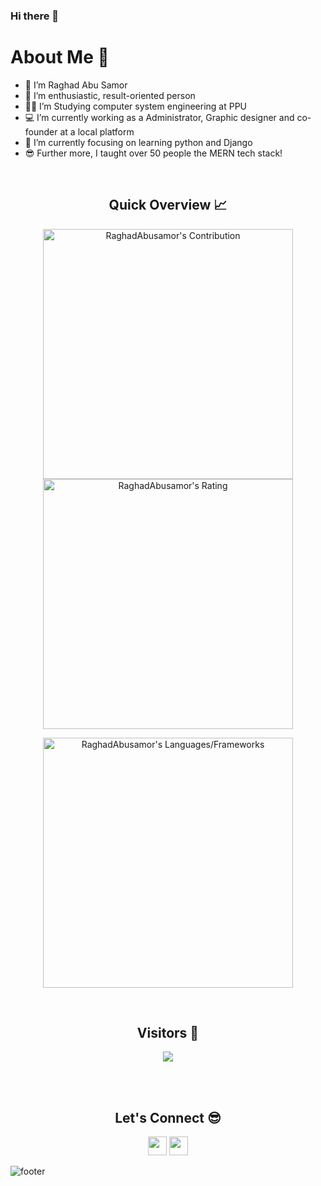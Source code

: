 ### Hi there 👋

<!--
**RaghadAbusamor/RaghadAbusamor** is a ✨ _special_ ✨ repository because its `README.md` (this file) appears on your GitHub profile.

Here are some ideas to get you started:

- 🔭 I’m currently working on ...
- 🌱 I’m currently learning ...
- 👯 I’m looking to collaborate on ...
- 🤔 I’m looking for help with ...
- 💬 Ask me about ...
- 📫 How to reach me: ...
- 😄 Pronouns: ...
- ⚡ Fun fact: ...
-->


<h1>About Me 📌</h1>

- 👋 I’m Raghad Abu Samor
- 🔭 I’m enthusiastic, result-oriented person
- 💁‍♂️ I’m Studying computer system engineering at PPU
- 💻 I’m currently working as a Administrator, Graphic designer and co-founder at a local platform 
- 🌱 I’m currently focusing on learning python and Django
- 😎 Further more, I taught over 50 people the MERN tech stack!



<br />

<h2 align="center">Quick Overview 📈</h2>
  
  <p align = "center">
 
</p>

<p align = "center">
  <img src = "https://github-readme-stats.vercel.app/api?username=RaghadAbusamor&count_private=true&theme=jolly&hide_border=true" alt = "RaghadAbusamor's Contribution" width = 400 >
  <img src = "https://github-readme-streak-stats.herokuapp.com?user=RaghadAbusamor&count_private=true&theme=jolly&hide_border=true" alt = "RaghadAbusamor's Rating" width = 400 >

</p>

<p align = "center">

 <img src = "https://github-readme-stats.vercel.app/api/top-langs?username=RaghadAbusamor&show_icons=true&count_private=true&locale=en&layout=compact&langs_count=10&hide_border=true&bg_color=282A36&title_color=DD6387&text_color=fff&icon_color=fff" alt = "RaghadAbusamor's Languages/Frameworks" width = 400 />
</p>


<br />
<h2 align="center">Visitors 👀</h2>
<div align="center" >
  <img src="https://profile-counter.glitch.me/RaghadAbusamor/count.svg"></img>
</div>

<br /><br />
<h2 align="center">Let's Connect 😎</h2>
<p align="center">
  <a href = "mailto:raghadmohammad253@gmail.com"><img src = "https://img.shields.io/badge/Gmail-D14836?style=for-the-badge&logo=gmail&logoColor=white" height = 30></a>
  <a href = "https://www.linkedin.com/in/raghad-abu-samor-9317b51a4"><img src = "https://img.shields.io/badge/LinkedIn-0077B5?style=for-the-badge&logo=linkedin&logoColor=white"     height = 30></a>
 
</p>


![footer](https://capsule-render.vercel.app/api?type=waving&color=gradient&height=150&section=footer)
